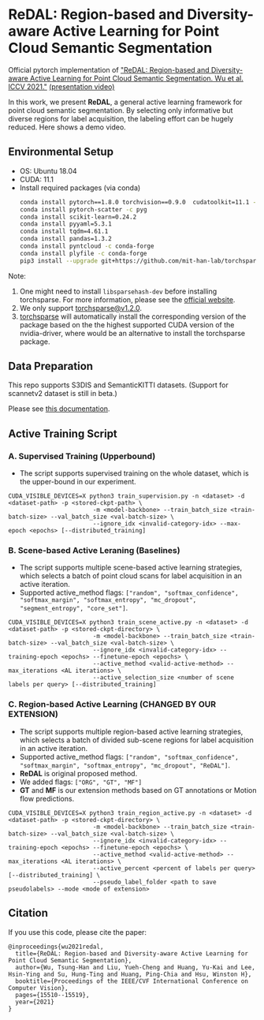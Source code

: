 # ReDAL: Region-based and Diversity-aware Active Learning for Point Cloud Semantic Segmentation
Official pytorch implementation of ["ReDAL: Region-based and Diversity-aware Active Learning for Point Cloud Semantic Segmentation. Wu et al. ICCV 2021."](https://arxiv.org/abs/2107.11769) [(presentation video)](https://www.youtube.com/watch?v=XJeb9kMxs5E)

In this work, we present **ReDAL**, a general active learning framework for point cloud semantic segmentation. By selecting only informative but diverse regions for label acquisition, the labeling effort can be hugely reduced.
Here shows a demo video.


## Environmental Setup

- OS: Ubuntu 18.04
- CUDA: 11.1
- Install required packages (via conda)
  ```bash
  conda install pytorch==1.8.0 torchvision==0.9.0  cudatoolkit=11.1 -c pytorch -c conda-forge
  conda install pytorch-scatter -c pyg
  conda install scikit-learn=0.24.2
  conda install pyyaml=5.3.1
  conda install tqdm=4.61.1
  conda install pandas=1.3.2
  conda install pyntcloud -c conda-forge
  conda install plyfile -c conda-forge
  pip3 install --upgrade git+https://github.com/mit-han-lab/torchsparse.git@v1.2.0
  ```

Note: 
1. One might need to install `libsparsehash-dev` before installing torchsparse. For more information, please see the [official website](https://github.com/mit-han-lab/torchsparse).
2. We only support torchsparse@v1.2.0.
3. [torchsparse](https://anaconda.org/conda-forge/torchsparse) will automatically install the corresponding version of the package based on the the highest supported CUDA version of the nvidia-driver, where would be an alternative to install the torchsparse package.

## Data Preparation

This repo supports S3DIS and SemanticKITTI datasets. (Support for scannetv2 dataset is still in beta.)

Please see [this documentation](./data_preparation).

## Active Training Script

### A. Supervised Training (Upperbound)

- The script supports supervised training on the whole dataset, which is the upper-bound in our experiment.

```shell
CUDA_VISIBLE_DEVICES=X python3 train_supervision.py -n <dataset> -d <dataset-path> -p <stored-ckpt-path> \
                        -m <model-backbone> --train_batch_size <train-batch-size> --val_batch_size <val-batch-size> \
                        --ignore_idx <invalid-category-idx> --max-epoch <epochs> [--distributed_training]
```

### B. Scene-based Active Leraning (Baselines)
- The script supports multiple scene-based active learning strategies, which selects a batch of point cloud scans for label acquisition in an active iteration.
- Supported active\_method flags: `["random", "softmax_confidence", "softmax_margin", "softmax_entropy", "mc_dropout", "segment_entropy", "core_set"]`.

```shell
CUDA_VISIBLE_DEVICES=X python3 train_scene_active.py -n <dataset> -d <dataset-path> -p <stored-ckpt-directory> \
                        -m <model-backbone> --train_batch_size <train-batch-size> --val_batch_size <val-batch-size> \
                        --ignore_idx <invalid-category-idx> --training-epoch <epochs> --finetune-epoch <epochs> \
                        --active_method <valid-active-method> --max_iterations <AL iterations> \
                        --active_selection_size <number of scene labels per query> [--distributed_training]
```

### C. Region-based Active Learning (CHANGED BY OUR EXTENSION)

- The script supports multiple region-based active learning strategies, which selects a batch of divided sub-scene regions for label acquisition in an active iteration.
- Supported active\_method flags: `["random", "softmax_confidence", "softmax_margin", "softmax_entropy", "mc_dropout", "ReDAL"]`.
- **ReDAL** is original proposed method.
- We added flags: `["ORG", "GT", "MF"]`
- **GT** and **MF** is our extension methods based on GT annotations or Motion flow predictions.

```shell
CUDA_VISIBLE_DEVICES=X python3 train_region_active.py -n <dataset> -d <dataset-path> -p <stored-ckpt-directory> \
                        -m <model-backbone> --train_batch_size <train-batch-size> --val_batch_size <val-batch-size> \
                        --ignore_idx <invalid-category-idx> --training-epoch <epochs> --finetune-epoch <epochs> \
                        --active_method <valid-active-method> --max_iterations <AL iterations> \
                        --active_percent <percent of labels per query> [--distributed_training] \
                        --pseudo_label_folder <path to save pseudolabels> --mode <mode of extension>
```


## Citation

If you use this code, please cite the paper:

```
@inproceedings{wu2021redal,
  title={ReDAL: Region-based and Diversity-aware Active Learning for Point Cloud Semantic Segmentation},
  author={Wu, Tsung-Han and Liu, Yueh-Cheng and Huang, Yu-Kai and Lee, Hsin-Ying and Su, Hung-Ting and Huang, Ping-Chia and Hsu, Winston H},
  booktitle={Proceedings of the IEEE/CVF International Conference on Computer Vision},
  pages={15510--15519},
  year={2021}
}
```
